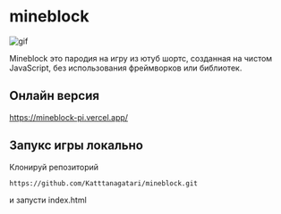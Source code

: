 # mineblock
![gif](https://github.com/user-attachments/assets/1b7b38d5-7857-44d1-b9bc-3d8252626f62)

Mineblock это пародия на игру из ютуб шортс, созданная на чистом JavaScript, без использования фреймворков или библиотек.

## Онлайн версия
https://mineblock-pi.vercel.app/

## Запукс игры локально
Клонируй репозиторий  
```bash 
https://github.com/Katttanagatari/mineblock.git
```
и запусти index.html




